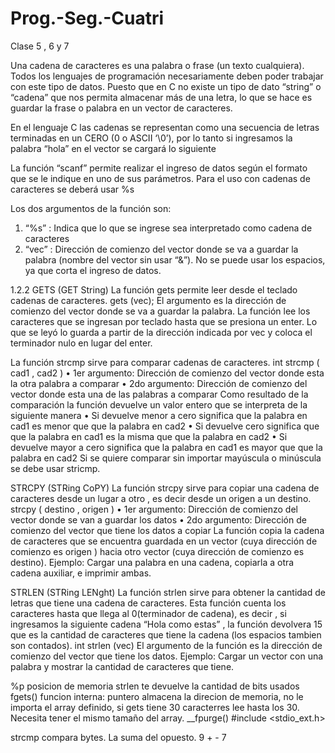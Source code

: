 # Prog.-Seg.-Cuatri

Clase 5 , 6 y 7

Una cadena de caracteres es una palabra o frase (un texto cualquiera). Todos los lenguajes de
programación necesariamente deben poder trabajar con este tipo de datos. Puesto que en C
no existe un tipo de dato “string” o “cadena” que nos permita almacenar más de una letra, lo
que se hace es guardar la frase o palabra en un vector de caracteres.

En el lenguaje C las cadenas se representan como una secuencia de letras terminadas en un
CERO (0 o ASCII ‘\0’), por lo tanto si ingresamos la palabra “hola” en el vector se cargará lo
siguiente

La función “scanf” permite realizar el ingreso de datos según el formato que se le indique en
uno de sus parámetros.
Para el uso con cadenas de caracteres se deberá usar %s

Los dos argumentos de la función son:
1. “%s” : Indica que lo que se ingrese sea interpretado como cadena de caracteres
2. “vec” : Dirección de comienzo del vector donde se va a guardar la palabra (nombre del
vector sin usar “&”). No se puede usar los espacios, ya que corta el ingreso de datos.

1.2.2 GETS (GET String)
La función gets permite leer desde el teclado cadenas de caracteres.
gets (vec);
El argumento es la dirección de comienzo del vector donde se va a guardar la palabra.
La función lee los caracteres que se ingresan por teclado hasta que se presiona un enter. Lo
que se leyó lo guarda a partir de la dirección indicada por vec y coloca el terminador nulo en
lugar del enter.

La función strcmp sirve para comparar cadenas de caracteres.
int strcmp ( cad1 , cad2 )
• 1er argumento: Dirección de comienzo del vector donde esta la otra palabra a comparar
• 2do argumento: Dirección de comienzo del vector donde esta una de las palabras a
comparar
Como resultado de la comparación la función devuelve un valor entero que se interpreta de la
siguiente manera
• Si devuelve menor a cero significa que la palabra en cad1 es menor que que la palabra
en cad2
• Si devuelve cero significa que que la palabra en cad1 es la misma que que la palabra en
cad2
• Si devuelve mayor a cero significa que la palabra en cad1 es mayor que que la palabra
en cad2
Si se quiere comparar sin importar mayúscula o minúscula se debe usar stricmp.

STRCPY (STRing CoPY)
La función strcpy sirve para copiar una cadena de caracteres desde un lugar a otro , es decir
desde un origen a un destino.
strcpy ( destino , origen )
• 1er argumento: Dirección de comienzo del vector donde se van a guardar los datos
• 2do argumento: Dirección de comienzo del vector que tiene los datos a copiar
La función copia la cadena de caracteres que se encuentra guardada en un vector (cuya
dirección de comienzo es origen ) hacia otro vector (cuya dirección de comienzo es destino).
Ejemplo: Cargar una palabra en una cadena, copiarla a otra cadena auxiliar, e imprimir ambas.

STRLEN (STRing LENght)
La función strlen sirve para obtener la cantidad de letras que tiene una cadena de caracteres.
Esta función cuenta los caracteres hasta que llega al 0(terminador de cadena), es decir , si
ingresamos la siguiente cadena “Hola como estas” , la función devolvera 15 que es la cantidad
de caracteres que tiene la cadena (los espacios tambien son contados).
int strlen (vec)
El argumento de la función es la dirección de comienzo del vector que tiene los datos.
Ejemplo: Cargar un vector con una palabra y mostrar la cantidad de caracteres que tiene.

%p posicion de memoria
strlen te devuelve la cantidad de bits usados
fgets() funcion interna: puntero almacena la direcion de memoria, no le importa el array definido, si gets tiene 30 caracterres lee hasta los 30. Necesita tener el mismo tamaño del array.
__fpurge() #include <stdio_ext.h>

strcmp compara bytes. La suma del opuesto. 9 + - 7
